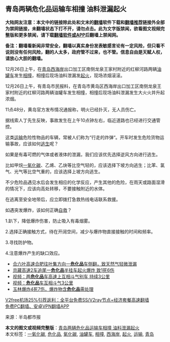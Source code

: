  <h2>青岛两辆危化品运输车相撞 油料泄漏起火</h2> <p class="notice"><b>大陆网友注意：本文中的链接除此处和文末的<a href="https://github.com/bannedbook/fanqiang" >翻墙</a>软件下载和<a href="https://github.com/killgcd/justmysocks/blob/master/README.md">翻墙推荐</a>链接外全部为禁网链接，未翻墙状态下打不开，请勿点击。此为文字版禁闻，欲看图文视频完整版和更多禁闻，请下载<a href="https://github.com/bannedbook/fanqiang">翻墙软件或APP</a>后翻墙上禁闻网。</p><p>备注：翻墙看新闻非常安全，翻墙以真实身份发表敏感言论有一定风险，但只看不说则没有任何风险，翻的人太多，政府管不过来，也不管。信息自由是天赋人权，请放心大胆的翻墙。</b></p>  <div class="entry"> <p id="summary">12月26日上午，在<a href="https://www.bannedbook.org/bnews/tag/%e9%9d%92%e5%b2%9b/" class="st_tag internal_tag" rel="tag" title="标签 青岛 下的日志">青岛</a><a href="https://www.bannedbook.org/bnews/tag/%e8%a5%bf%e6%b5%b7%e5%b2%b8/" class="st_tag internal_tag" rel="tag" title="标签 西海岸 下的日志">西海岸</a>出口加工区南侧龙泉王家村附近的红柳河路两辆<a href="https://www.bannedbook.org/bnews/tag/%E6%B2%B9%E7%BD%90%E8%BD%A6/" class="st_tag internal_tag" rel="tag" title="标签 油罐车 下的日志">油罐车</a>发生<a href="https://www.bannedbook.org/bnews/tag/%E7%9B%B8%E6%92%9E/" class="st_tag internal_tag" rel="tag" title="标签 相撞 下的日志">相撞</a>，相撞后现场油料泄漏发<a href="https://www.bannedbook.org/bnews/tag/%E8%B5%B7%E7%81%AB/" class="st_tag internal_tag" rel="tag" title="标签 起火 下的日志">起火</a>，现场浓烟滚滚。</p> <p>12月26日上午，有青岛市民报料，在青岛市黄岛区西海岸出口加工区南侧龙泉王家村附近的红柳河路两辆油罐车发生相撞，相撞后现场油料泄漏发生大火火并升起浓烟。</p> <p>11点48分，黄岛官方发布情况通报称，明火已经扑灭，无人员伤亡。</p> <p>据线索人丁先生反映，事故发生在上午10点钟左右，临近道路也已经进行交通管控。</p> <p>这类<a href="https://www.bannedbook.org/bnews/tag/%E8%BF%90%E8%BE%93/" class="st_tag internal_tag" rel="tag" title="标签 运输 下的日志">运输</a>危险性物品的车辆，常被人们称为“行走的炸弹“。开车时发生危险货物运输事故，应该如何<span class='wp_keywordlink'><a href="https://www.bannedbook.org/forum5/topic38.html" title="劫难逃生有秘诀" target="_blank">逃生</a></span>呢？</p>  <p>如果是有毒可燃的气体或者液体的泄漏，我们应该优先选择逆风方向进行逃生。</p> <p>比如甲烷<a href="https://www.bannedbook.org/bnews/tag/%E4%B8%80%E6%B0%A7%E5%8C%96%E7%A2%B3/" class="st_tag internal_tag" rel="tag" title="标签 一氧化碳 下的日志">一氧化碳</a>、乙烯、乙炔等比空气轻的，应该选择下坡方向逃生；比苯、氯气、光气等比空气重的，应该选择上坡方向逃生。</p> <p>不少危险品遇见水后会发生相应的化学反应，产生其他的危险，在雨天或路面湿滑的情况下，应该向高处转移，不要接触附近的水体。</p> <p>在逃离至安全地带后，应立即拨打急救热线电话联系救援。</p> <p>如遇突发爆炸，该如何正确<span class='wp_keywordlink'><a href="https://www.bannedbook.org/forum5/topic42.html" title="萨斯、诚信与自救" target="_blank">自救</a></span>？</p>  <p>1.趴下，降低爆炸伤害，防止吸入有毒烟雾。</p> <p>2.选择正确接触方式，待在开阔空间，减少与爆炸物直接接触的时间和频率。</p> <p>3.寻找防护物。</p> <p>4.注意爆炸产生的缺口效应。</p> <ul class='op-related-articles' title='相关阅读'> <li><a href='https://www.bannedbook.org/bnews/baitai/20201223/1453356.html' target='_blank'>合六叶高速合肥往叶集方向一<b>危化品</b>车侧翻，致天然气轻微泄漏</a></li> <li><a href='https://www.bannedbook.org/bnews/baitai/20191231/1250884.html' target='_blank'>京藏高速2车追尾一<b>危化品</b>半挂车起火爆炸 致1死6伤</a></li> <li><a href='https://www.bannedbook.org/bnews/baitai/20191020/1209875.html' target='_blank'>视频：两<b>危化品</b>车高速上互相斗气别车 持续3公里</a></li> <li><a href='https://www.bannedbook.org/bnews/baitai/20191019/1209470.html' target='_blank'>视频：<b>危化品</b>车互相斗气3公里</a></li> <li><a href='https://www.bannedbook.org/bnews/baitai/20191016/1207969.html' target='_blank'>玉林爆炸4死7伤，爆炸物含<b>危化品</b>需处理</a></li> </ul> <p class="texttj"> <a href="https://www.bannedbook.org/forum23/topic22702.html" target="_blank">V2free机场25%引荐返利：全平台免费SS/V2ray节点+经济套餐高速翻墙</a><br/> <a href="https://github.com/bannedbook/fanqiang/wiki/%E7%A6%81%E9%97%BB%E7%BD%91%E5%AE%89%E5%8D%93%E7%BF%BB%E5%A2%99%E6%96%B0%E9%97%BBAPP" target="_blank">免费PC翻墙、安卓VPN翻墙APP</a></p><p> 来源：半岛都市报 </p> <a name='sharetosocial'></a>       <div><b>本文的图文或视频完整版</b>：<a href='https://www.bannedbook.org/bnews/cbnews/20201228/1456435.html'>青岛两辆危化品运输车相撞 油料泄漏起火</a></div>  </div><!--END ENTRY--> <div class="postfooter"> <div>本文标签：<a href="https://www.bannedbook.org/bnews/tag/%E4%B8%80%E6%B0%A7%E5%8C%96%E7%A2%B3/" rel="tag">一氧化碳</a>, <a href="https://www.bannedbook.org/bnews/tag/%E5%8D%B1%E5%8C%96%E5%93%81/" rel="tag">危化品</a>, <a href="https://www.bannedbook.org/bnews/tag/%E6%B0%A7%E5%8C%96%E7%A2%B3/" rel="tag">氧化碳</a>, <a href="https://www.bannedbook.org/bnews/tag/%E6%B2%B9%E7%BD%90%E8%BD%A6/" rel="tag">油罐车</a>, <a href="https://www.bannedbook.org/bnews/tag/%E7%9B%B8%E6%92%9E/" rel="tag">相撞</a>, <a href="https://www.bannedbook.org/bnews/tag/%e8%a5%bf%e6%b5%b7%e5%b2%b8/" rel="tag">西海岸</a>, <a href="https://www.bannedbook.org/bnews/tag/%E8%B5%B7%E7%81%AB/" rel="tag">起火</a>, <a href="https://www.bannedbook.org/bnews/tag/%E8%BF%90%E8%BE%93/" rel="tag">运输</a>, <a href="https://www.bannedbook.org/bnews/tag/%e9%9d%92%e5%b2%9b/" rel="tag">青岛</a></div>  </div><!--END POSTFOOTER--> 